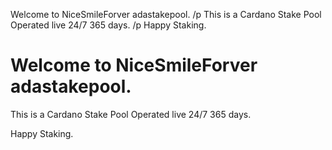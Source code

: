 Welcome to NiceSmileForver adastakepool. /p
This is a Cardano Stake Pool Operated live 24/7 365 days. /p
Happy Staking.

<!DOCTYPE html>
<html>
<body>

<h1>Welcome to NiceSmileForver adastakepool.</h1>

<p>This is a Cardano Stake Pool Operated live 24/7 365 days.</p>
<p>Happy Staking.</p> 

</body>
</html>
